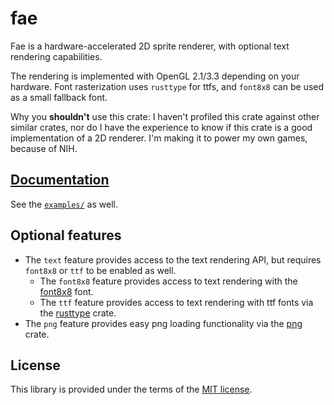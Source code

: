 # fae
Fae is a hardware-accelerated 2D sprite renderer, with optional text
rendering capabilities.

The rendering is implemented with OpenGL 2.1/3.3 depending on your
hardware. Font rasterization uses `rusttype` for ttfs, and `font8x8`
can be used as a small fallback font.

Why you **shouldn't** use this crate: I haven't profiled this crate
against other similar crates, nor do I have the experience to know if
this crate is a good implementation of a 2D renderer. I'm making it to
power my own games, because of NIH.

## [Documentation][docs]
See the [`examples/`](examples/) as well.

## Optional features
- The `text` feature provides access to the text rendering API, but
  requires `font8x8` or `ttf` to be enabled as well.
  - The `font8x8` feature provides access to text rendering with the
    [font8x8][font8x8] font.
  - The `ttf` feature provides access to text rendering with ttf fonts
    via the [rusttype][rusttype] crate.
- The `png` feature provides easy png loading functionality via the
  [png][png] crate.

## License
This library is provided under the terms of the [MIT
license][license].

[docs]: https://docs.rs/fae
[font8x8]: https://crates.io/crates/font8x8
[rusttype]: https://crates.io/crates/rusttype
[png]: https://crates.io/crates/png
[license]: LICENSE.md
